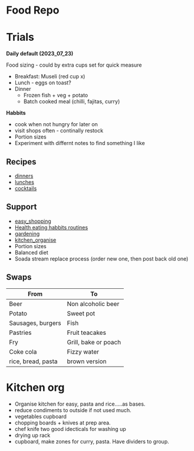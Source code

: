 # Food Repo

# Trials



**Daily default (2023_07_23)**

Food sizing - could by extra cups set for quick measure

- Breakfast: Museli (red cup x)
- Lunch - eggs on toast?
- Dinner
  - Frozen fish + veg + potato
  - Batch cooked meal (chilli, fajitas, curry)



**Habbits**

- cook when not hungry for later on
- visit shops often - continally restock
- Portion sizes
- Experiment with differnt notes to find something I like



## Recipes
- [dinners](recipes/dinners.md)
- [lunches](recipes/lunches.md)
- [cocktails](recipes/cocktails.md)


## Support
- [easy_shopping](support/easy_shopping.md)
- [Health eating habbits routines](support/routine_trials.md)
- [gardening](support/gardening.md)
- [kitchen_organise](support%2Fkitchen_organise.md)
- Portion sizes
- Balanced diet
- Soada stream replace process (order new one, then post back old one)


## Swaps

| From               | To                   |
| ------------------ | -------------------- |
| Beer               | Non alcoholic beer   |
| Potato             | Sweet pot            |
| Sausages, burgers  | Fish                 |
| Pastries           | Fruit teacakes       |
| Fry                | Grill, bake or poach |
| Coke cola          | Fizzy water          |
| rice, bread, pasta | brown version        |



# Kitchen org
- Organise kitchen for easy, pasta and rice.....as bases.
- reduce condiments to outside if not used much.
- vegetables cupboard
- chopping boards + knives at prep area.
- chef knife two good idecticals for washing up
- drying up rack
- cupboard, make zones for curry, pasta. Have dividers to group.

